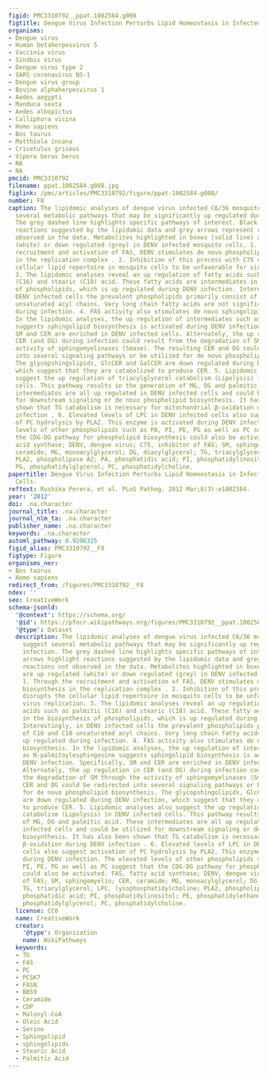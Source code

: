 ```yaml
---
figid: PMC3310792__ppat.1002584.g008
figtitle: Dengue Virus Infection Perturbs Lipid Homeostasis in Infected Mosquito Cells
organisms:
- Dengue virus
- Human betaherpesvirus 5
- Vaccinia virus
- Sindbis virus
- Dengue virus type 2
- SARS coronavirus NS-1
- Dengue virus group
- Bovine alphaherpesvirus 1
- Aedes aegypti
- Manduca sexta
- Aedes albopictus
- Calliphora vicina
- Homo sapiens
- Bos taurus
- Matthiola incana
- Cricetulus griseus
- Vipera berus berus
- NA
- NA
pmcid: PMC3310792
filename: ppat.1002584.g008.jpg
figlink: /pmc/articles/PMC3310792/figure/ppat-1002584-g008/
number: F8
caption: The lipidomic analyses of dengue virus infected C6/36 mosquito cells suggest
  several metabolic pathways that may be significantly up regulated during infection.
  The grey dashed line highlights specific pathways of interest. Black arrows highlight
  reactions suggested by the lipidomic data and grey arrows represent reactions not
  observed in the data. Metabolites highlighted in boxes (solid line) are up regulated
  (white) or down regulated (grey) in DENV infected mosquito cells. 1. Through the
  recruitment and activation of FAS, DENV stimulates de novo phospholipid biosynthesis
  in the replication complex . 2. Inhibition of this process with C75 disrupts the
  cellular lipid repertoire in mosquito cells to be unfavorable for virus replication.
  3. The lipidomic analyses reveal an up regulation of fatty acids such as palmitic
  (C16) and stearic (C18) acid. These fatty acids are intermediates in the biosynthesis
  of phospholipids, which is up regulated during DENV infection. Interestingly, in
  DENV infected cells the prevalent phospholipids primarily consist of C16 and C18
  unsaturated acyl chains. Very long chain fatty acids are not significantly up regulated
  during infection. 4. FAS activity also stimulates de novo sphingolipid biosynthesis.
  In the lipidomic analyses, the up regulation of intermediates such as N-palmitoylesphingosine
  suggests sphingolipid biosynthesis is activated during DENV infection. Specifically,
  SM and CER are enriched in DENV infected cells. Alternately, the up regulation in
  CER (and DG) during infection could result from the degradation of SM through the
  activity of sphingomyelinases (Smase). The resulting CER and DG could be redirected
  into several signaling pathways or be utilized for de novo phospholipid biosynthesis.
  The glycopshingolipids, GlcCER and GalCER are down regulated during DENV infection,
  which suggest that they are catabolized to produce CER. 5. Lipidomic analyses also
  suggest the up regulation of triacylglycerol catabolism (Lipolysis) in DENV infected
  cells. This pathway results in the generation of MG, DG and palmitic acid. These
  intermediates are all up regulated in DENV infected cells and could be utilized
  for downstream signaling or de novo phospholipid biosynthesis. It has also been
  shown that TG catabolism is necessary for mitochondrial β-oxidation during DENV
  infection . 6. Elevated levels of LPC in DENV infected cells also suggest activation
  of PC hydrolysis by PLA2. This enzyme is activated during DENV infection. The elevated
  levels of other phospholipids such as PA, PI, PE, PG as well as PC suggest that
  the CDG-DG pathway for phospholipid biosynthesis could also be activated. FAS, fatty
  acid synthase; DENV, dengue virus; C75, inhibitor of FAS; SM, sphingomyelin; CER,
  ceramide; MG, monoacylglycerol; DG, diacylglycerol; TG, triacylglycerol; LPC, lysophosphatidylcholine;
  PLA2, phospholipase A2; PA, phosphatidic acid; PI, phosphatidylinositol; PE, phosphatidylethanolamine;
  PG, phosphatidylglycerol; PC, phosphatidylcholine.
papertitle: Dengue Virus Infection Perturbs Lipid Homeostasis in Infected Mosquito
  Cells.
reftext: Rushika Perera, et al. PLoS Pathog. 2012 Mar;8(3):e1002584.
year: '2012'
doi: .na.character
journal_title: .na.character
journal_nlm_ta: .na.character
publisher_name: .na.character
keywords: .na.character
automl_pathway: 0.9206325
figid_alias: PMC3310792__F8
figtype: Figure
organisms_ner:
- Bos taurus
- Homo sapiens
redirect_from: /figures/PMC3310792__F8
ndex: ''
seo: CreativeWork
schema-jsonld:
  '@context': https://schema.org/
  '@id': https://pfocr.wikipathways.org/figures/PMC3310792__ppat.1002584.g008.html
  '@type': Dataset
  description: The lipidomic analyses of dengue virus infected C6/36 mosquito cells
    suggest several metabolic pathways that may be significantly up regulated during
    infection. The grey dashed line highlights specific pathways of interest. Black
    arrows highlight reactions suggested by the lipidomic data and grey arrows represent
    reactions not observed in the data. Metabolites highlighted in boxes (solid line)
    are up regulated (white) or down regulated (grey) in DENV infected mosquito cells.
    1. Through the recruitment and activation of FAS, DENV stimulates de novo phospholipid
    biosynthesis in the replication complex . 2. Inhibition of this process with C75
    disrupts the cellular lipid repertoire in mosquito cells to be unfavorable for
    virus replication. 3. The lipidomic analyses reveal an up regulation of fatty
    acids such as palmitic (C16) and stearic (C18) acid. These fatty acids are intermediates
    in the biosynthesis of phospholipids, which is up regulated during DENV infection.
    Interestingly, in DENV infected cells the prevalent phospholipids primarily consist
    of C16 and C18 unsaturated acyl chains. Very long chain fatty acids are not significantly
    up regulated during infection. 4. FAS activity also stimulates de novo sphingolipid
    biosynthesis. In the lipidomic analyses, the up regulation of intermediates such
    as N-palmitoylesphingosine suggests sphingolipid biosynthesis is activated during
    DENV infection. Specifically, SM and CER are enriched in DENV infected cells.
    Alternately, the up regulation in CER (and DG) during infection could result from
    the degradation of SM through the activity of sphingomyelinases (Smase). The resulting
    CER and DG could be redirected into several signaling pathways or be utilized
    for de novo phospholipid biosynthesis. The glycopshingolipids, GlcCER and GalCER
    are down regulated during DENV infection, which suggest that they are catabolized
    to produce CER. 5. Lipidomic analyses also suggest the up regulation of triacylglycerol
    catabolism (Lipolysis) in DENV infected cells. This pathway results in the generation
    of MG, DG and palmitic acid. These intermediates are all up regulated in DENV
    infected cells and could be utilized for downstream signaling or de novo phospholipid
    biosynthesis. It has also been shown that TG catabolism is necessary for mitochondrial
    β-oxidation during DENV infection . 6. Elevated levels of LPC in DENV infected
    cells also suggest activation of PC hydrolysis by PLA2. This enzyme is activated
    during DENV infection. The elevated levels of other phospholipids such as PA,
    PI, PE, PG as well as PC suggest that the CDG-DG pathway for phospholipid biosynthesis
    could also be activated. FAS, fatty acid synthase; DENV, dengue virus; C75, inhibitor
    of FAS; SM, sphingomyelin; CER, ceramide; MG, monoacylglycerol; DG, diacylglycerol;
    TG, triacylglycerol; LPC, lysophosphatidylcholine; PLA2, phospholipase A2; PA,
    phosphatidic acid; PI, phosphatidylinositol; PE, phosphatidylethanolamine; PG,
    phosphatidylglycerol; PC, phosphatidylcholine.
  license: CC0
  name: CreativeWork
  creator:
    '@type': Organization
    name: WikiPathways
  keywords:
  - TG
  - FAS
  - PC
  - PCSK7
  - FASN
  - BBS9
  - Ceramide
  - CDP
  - Malonyl-CoA
  - Oleic Acid
  - Serine
  - Sphingolipid
  - sphingolipids
  - Stearic Acid
  - Palmitic Acid
---
```

